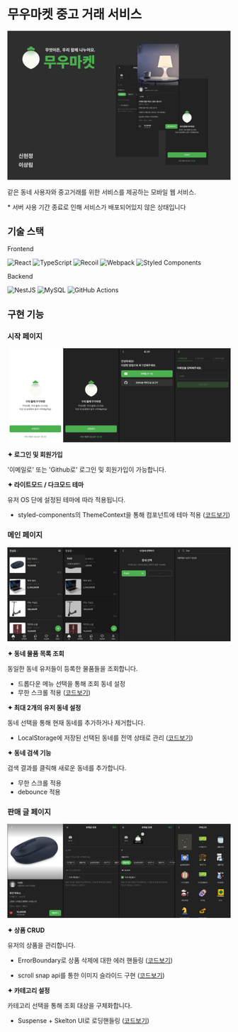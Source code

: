 # 무우마켓 중고 거래 서비스

![무우마켓](./contents/branding.png)

같은 동네 사용자와 중고거래를 위한 서비스를 제공하는 모바일 웹 서비스.

\* 서버 사용 기간 종료로 인해 서비스가 배포되어있지 않은 상태입니다

## 기술 스택

Frontend

![React](https://img.shields.io/badge/react-%2320232a.svg?style=for-the-badge&logo=react&logoColor=%2361DAFB)
![TypeScript](https://img.shields.io/badge/typescript-%23007ACC.svg?style=for-the-badge&logo=typescript&logoColor=white)
![Recoil](https://img.shields.io/badge/recoil-white?style=for-the-badge&logo=recoil)
![Webpack](https://img.shields.io/badge/webpack-%238DD6F9.svg?style=for-the-badge&logo=webpack&logoColor=black)
![Styled Components](https://img.shields.io/badge/styled--components-DB7093?style=for-the-badge&logo=styled-components&logoColor=white)

Backend

![NestJS](https://img.shields.io/badge/nestjs-%23E0234E.svg?style=for-the-badge&logo=nestjs&logoColor=white)
![MySQL](https://img.shields.io/badge/mysql-%2300f.svg?style=for-the-badge&logo=mysql&logoColor=white)
![GitHub Actions](https://img.shields.io/badge/github%20actions-%232671E5.svg?style=for-the-badge&logo=githubactions&logoColor=white)

## 구현 기능

### 시작 페이지

![시작페이지](./contents/on-boarding.png)

**✦ 로그인 및 회원가입**

'이메일로' 또는 'Github로' 로그인 및 회원가입이 가능합니다.

**✦ 라이트모드 / 다크모드 테마**

유저 OS 단에 설정된 테마에 따라 적용됩니다.

- styled-components의 ThemeContext을 통해 컴포넌트에 테마 적용 ([코드보기](https://github.com/Hyeondoonge/web-fleemarket-05/blob/dev/client/src/App.tsx))

### 메인 페이지

![메인페이지](./contents/main.png)

**✦ 동네 물품 목록 조회**

동일한 동네 유저들이 등록한 물품들을 조회합니다.

- 드롭다운 메뉴 선택을 통해 조회 동네 설정
- 무한 스크롤 적용 ([코드보기](https://github.com/Hyeondoonge/web-fleemarket-05/blob/dev/client/src/hooks/useInfinityScroll.ts))

**✦ 최대 2개의 유저 동네 설정**

동네 선택을 통해 현재 동네를 추가하거나 제거합니다.

- LocalStorage에 저장된 선택된 동네를 전역 상태로 관리 ([코드보기](https://github.com/Hyeondoonge/web-fleemarket-05/blob/dev/client/src/recoil/atoms/region.atom.ts))

**✦ 동네 검색 기능**

검색 결과를 클릭해 새로운 동네를 추가합니다.

- 무한 스크롤 적용
- debounce 적용

### 판매 글 페이지

![판매 글 페이지](./contents/article.png)

**✦ 상품 CRUD**

유저의 상품을 관리합니다.

- ErrorBoundary로 상품 삭제에 대한 에러 핸들링
([코드보기](https://github.com/Hyeondoonge/web-fleemarket-05/blob/dev/client/src/pages/EditArticlePage.tsx))

- scroll snap api를 통한 이미지 슬라이드 구현 ([코드보기](https://github.com/Hyeondoonge/web-fleemarket-05/blob/dev/client/src/components/article/Article/ArticleCarousel/ArticleCarousel.styled.ts))

**✦ 카테고리 설정**

카테고리 선택을 통해 조회 대상을 구체화합니다.

- Suspense + Skelton UI로 로딩핸들링 ([코드보기](https://github.com/Hyeondoonge/web-fleemarket-05/blob/dev/client/src/layouts/CategorySelectLayout/CategorySelectLayout.tsx))
